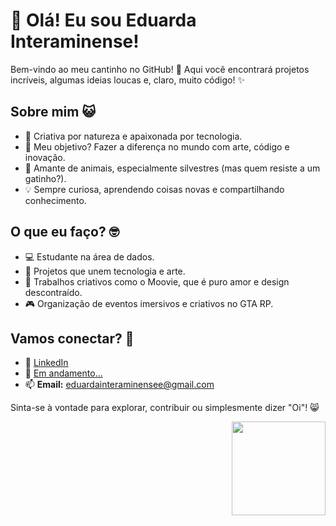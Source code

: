 # 👋 Olá! Eu sou Eduarda Interaminense!  

Bem-vindo ao meu cantinho no GitHub! 🚀 Aqui você encontrará projetos incríveis, algumas ideias loucas e, claro, muito código! ✨

## Sobre mim 😺
- 🎨 Criativa por natureza e apaixonada por tecnologia.
- 🌟 Meu objetivo? Fazer a diferença no mundo com arte, código e inovação.
- 🐾 Amante de animais, especialmente silvestres (mas quem resiste a um gatinho?).
- 💡 Sempre curiosa, aprendendo coisas novas e compartilhando conhecimento.
  
## O que eu faço? 🤓
- 💻 Estudante na área de dados.
- 🐾 Projetos que unem tecnologia e arte.
- 🎥 Trabalhos criativos como o Moovie, que é puro amor e design descontraído.
- 🎮 Organização de eventos imersivos e criativos no GTA RP.

## Vamos conectar? 🤝
- 💼 [LinkedIn](https://www.linkedin.com/in/hodeaven/)
- 🔌 [Em andamento...]()
- 📫 **Email:** eduardainteraminensee@gmail.com

Sinta-se à vontade para explorar, contribuir ou simplesmente dizer "Oi"! 😸
<div align="right"><img src="https://media2.giphy.com/media/Qp8JVw4n37No6spF3s/giphy.webp?cid=790b7611z77p0qsrdhqqr2eerqiy49mlu31i3q3l4d9hzj8n&ep=v1_stickers_search&rid=giphy.webp&ct=s" width="150">
</div>
